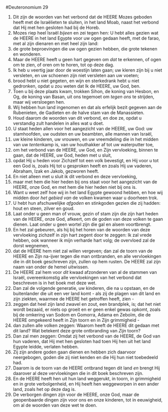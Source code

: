 #Deuteronomium 29
1. Dit zijn de woorden van het verbond dat de HEERE Mozes geboden heeft met de Israëlieten te sluiten, in het land Moab, naast het verbond dat Hij met hen gesloten had bij de Horeb.
2. Mozes riep heel Israël *bijeen* en zei tegen hen: U hebt alles gezien wat de HEERE in het land Egypte voor uw ogen gedaan heeft, met de farao, met al zijn dienaren en met heel zijn land:
3. de grote beproevingen die uw ogen gezien hebben, die grote tekenen en wonderen.
4. Maar de HEERE heeft u geen hart gegeven om *dat* te erkennen, of ogen om te zien, of oren om te horen, tot op deze dag.
5. Ik heb u veertig jaar door de woestijn laten gaan; uw kleren zijn bij u niet versleten, en uw schoenen zijn niet versleten aan uw voeten;
6. brood hebt u niet gegeten, en wijn en sterkedrank hebt u niet gedronken, opdat u zou weten dat Ik de HEERE, uw God, ben.
7. Toen u bij deze plaats kwam, trokken Sihon, de koning van Hesbon, en Og, de koning van Basan, uit ons tegemoet om *tegen ons* te strijden, maar wij versloegen hen.
8. Wij hebben hun land ingenomen en dat als erfelijk bezit gegeven aan de Rubenieten, de Gadieten en de halve stam van de Manassieten.
9. Houd daarom de woorden van dit verbond, en doe ze, opdat u verstandig zult handelen in alles wat u doet.
10. U staat heden allen voor het aangezicht van de HEERE, uw God: uw stamhoofden, uw oudsten en uw beambten, alle mannen van Israël,
11. uw kleine kinderen, uw vrouwen, en uw vreemdeling die in het midden van uw *tenten*kamp is, van uw houthakker af tot uw waterputter toe,
12. om het verbond van de HEERE, uw God, en Zijn vervloeking, binnen te gaan, dat de HEERE, uw God, heden met u sluit,
13. opdat Hij u heden voor Zichzelf tot een volk bevestigt, en Hij voor u tot een God is, zoals Hij tot u gesproken heeft en zoals Hij uw vaderen, Abraham, Izak en Jakob, gezworen heeft.
14. En niet alleen met u sluit ik dit verbond en deze vervloeking,
15. maar met hem die hier heden bij ons staat voor het aangezicht van de HEERE, onze God, en met hem die hier heden niet bij ons is.
16. Want u weet zelf hoe wij in het land Egypte gewoond hebben, en hoe wij midden door *het gebied van* de volken kwamen waar u doorheen trok.
17. U hebt hun afschuwelijke *afgoden* en stinkgoden gezien die zij hadden: hout en steen, zilver en goud.
18. Laat onder u geen man of vrouw, gezin of stam zijn die zijn hart heden van de HEERE, onze God, afkeert, om de goden van deze volken te gaan dienen. Laat onder u geen wortel zijn die gal en alsem voortbrengt.
19. En het zal gebeuren, als hij bij het horen van de woorden van deze vervloeking zichzelf in zijn hart zegent door te zeggen: Ik zal vrede hebben, ook wanneer ik mijn verharde hart volg; de overvloed zal de dorst wegnemen,
20. dat de HEERE hem niet zal willen vergeven; dan zal de toorn van de HEERE en Zijn na-ijver tegen die man ontbranden, en alle vervloekingen die in dit boek geschreven zijn, zullen op hem rusten. De HEERE zal zijn naam van onder de hemel uitwissen.
21. De HEERE zal hem voor *dit* kwaad afzonderen van al de stammen van Israël, overeenkomstig alle vervloekingen van het verbond dat beschreven is in het boek met deze wet.
22. Dan zal de volgende generatie, uw kinderen, die na u opstaan, en de buitenlander die uit een ver land komt - als zij de plagen van dit land en zijn ziekten, waarmee de HEERE het getroffen heeft, zien -
23. zeggen dat heel zijn land zwavel en zout, een brandplek, is; dat het niet wordt bezaaid, er niets op groeit en er geen enkel gewas opkomt, zoals bij de omkering van Sodom en Gomorra, Adama en Zeboïm, die de HEERE omgekeerd heeft in Zijn toorn en in Zijn grimmigheid -
24. dan zullen alle volken zeggen: Waarom heeft de HEERE dit gedaan met dit land? Wat betekent deze grote ontbranding van *Zijn* toorn?
25. Dan zal men zeggen: Omdat zij het verbond van de HEERE, de God van hun vaderen, dat Hij met hen gesloten had toen Hij hen uit het land Egypte leidde, verlaten hebben.
26. Zij zijn andere goden gaan dienen en hebben zich daarvoor neergebogen, goden die zij niet kenden en die Hij hun niet toebedeeld had.
27. Daarom is de toorn van de HEERE ontbrand tegen dit land *en* brengt Hij daarover al deze vervloekingen die in dit boek beschreven zijn.
28. En de HEERE heeft hen uit hun land weggerukt, in toorn, in grimmigheid en in grote verbolgenheid, en Hij heeft hen weggeworpen in een ander land, zoals het op deze dag is.
29. De verborgen dingen zijn voor de HEERE, onze God, maar de geopenbaarde dingen zijn voor ons en onze kinderen, tot in eeuwigheid, om al de woorden van deze wet te doen.
